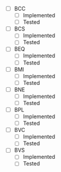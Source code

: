 
- [ ] BCC
	- [ ] Implemented
	- [ ] Tested
- [ ] BCS
	- [ ] Implemented
	- [ ] Tested
- [ ] BEQ
	- [ ] Implemented
	- [ ] Tested
- [ ] BMI
	- [ ] Implemented
	- [ ] Tested
- [ ] BNE
	- [ ] Implemented
	- [ ] Tested
- [ ] BPL
	- [ ] Implemented
	- [ ] Tested
- [ ] BVC
	- [ ] Implemented
	- [ ] Tested
- [ ] BVS
	- [ ] Implemented
	- [ ] Tested